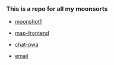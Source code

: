 ### This is a repo for all my moonsorts


- [moonshot1](https://moonsort-test-one.vercel.app)

- [map-frontend](https://map-frontend-challenge-one.vercel.app)

- [chat-pwa](https://chats-pwa.vercel.app)

- [email](https://moonshot-pmiy.vercel.app/)
